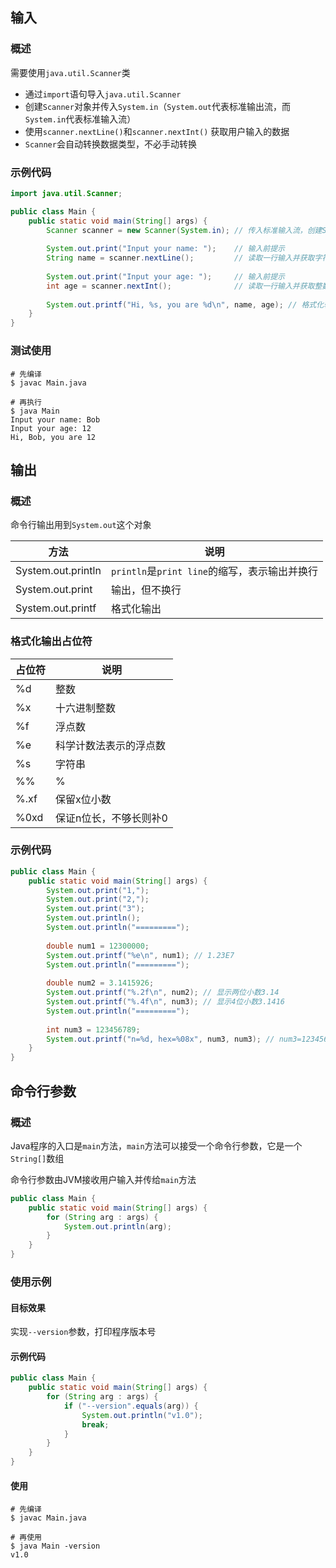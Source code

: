 ## 输入

### 概述

需要使用`java.util.Scanner`类

* 通过`import`语句导入`java.util.Scanner`
* 创建`Scanner`对象并传入`System.in`（`System.out`代表标准输出流，而`System.in`代表标准输入流）
* 使用`scanner.nextLine()`和`scanner.nextInt()` 获取用户输入的数据
* `Scanner`会自动转换数据类型，不必手动转换

### 示例代码

```java
import java.util.Scanner;

public class Main {
    public static void main(String[] args) {
        Scanner scanner = new Scanner(System.in); // 传入标准输入流，创建Scanner对象
        
        System.out.print("Input your name: ");    // 输入前提示
        String name = scanner.nextLine();         // 读取一行输入并获取字符串
        
        System.out.print("Input your age: ");     // 输入前提示
        int age = scanner.nextInt();              // 读取一行输入并获取整数
        
        System.out.printf("Hi, %s, you are %d\n", name, age); // 格式化输出
    }
}
```

### 测试使用

```shell
# 先编译
$ javac Main.java

# 再执行
$ java Main
Input your name: Bob
Input your age: 12
Hi, Bob, you are 12
```



## 输出

### 概述

命令行输出用到`System.out`这个对象

| 方法               | 说明                                          |
| ------------------ | --------------------------------------------- |
| System.out.println | `println`是`print line`的缩写，表示输出并换行 |
| System.out.print   | 输出，但不换行                                |
| System.out.printf  | 格式化输出                                    |

### 格式化输出占位符

| 占位符 | 说明                   |
| ------ | ---------------------- |
| %d     | 整数                   |
| %x     | 十六进制整数           |
| %f     | 浮点数                 |
| %e     | 科学计数法表示的浮点数 |
| %s     | 字符串                 |
| %%     | %                      |
| %.xf   | 保留x位小数            |
| %0xd   | 保证n位长，不够长则补0 |

### 示例代码

```java
public class Main {
    public static void main(String[] args) {
        System.out.print("1,");
        System.out.print("2,");
        System.out.print("3");
        System.out.println();
        System.out.println("=========");
        
        double num1 = 12300000;
        System.out.printf("%e\n", num1); // 1.23E7
        System.out.println("=========");
        
        double num2 = 3.1415926;
        System.out.printf("%.2f\n", num2); // 显示两位小数3.14
        System.out.printf("%.4f\n", num3); // 显示4位小数3.1416
        System.out.println("=========");
        
        int num3 = 123456789;
        System.out.printf("n=%d, hex=%08x", num3, num3); // num3=123456789, hex=075bcd15
    }
}
```



## 命令行参数

### 概述

Java程序的入口是`main`方法，`main`方法可以接受一个命令行参数，它是一个`String[]`数组

命令行参数由JVM接收用户输入并传给`main`方法

```java
public class Main {
    public static void main(String[] args) {
        for (String arg : args) {
            System.out.println(arg);
        }
    }
}
```

### 使用示例

#### 目标效果

实现`--version`参数，打印程序版本号

#### 示例代码

```java
public class Main {
    public static void main(String[] args) {
        for (String arg : args) {
            if ("--version".equals(arg)) {
                System.out.println("v1.0");
                break;
            }
        }
    }
}
```

#### 使用

```shell
# 先编译
$ javac Main.java

# 再使用
$ java Main -version
v1.0
```

